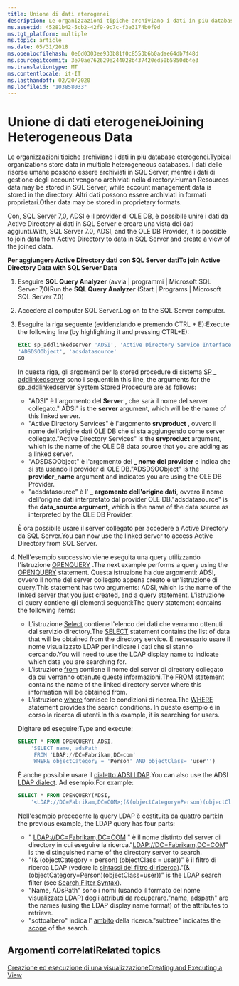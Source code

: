 ```yaml
---
title: Unione di dati eterogenei
description: Le organizzazioni tipiche archiviano i dati in più database eterogenei. I dati delle risorse umane possono essere archiviati in SQL Server, mentre i dati di gestione degli account vengono archiviati nella directory. Altri dati possono essere archiviati in formati proprietari.
ms.assetid: 45281b42-5cb2-42f9-9c7c-f3e3174b0f9d
ms.tgt_platform: multiple
ms.topic: article
ms.date: 05/31/2018
ms.openlocfilehash: 0e6d0303ee933b81f0c8553b6b0adae64db7f48d
ms.sourcegitcommit: 3e70ae762629e244028b437420ed50b5850db4e3
ms.translationtype: MT
ms.contentlocale: it-IT
ms.lasthandoff: 02/20/2020
ms.locfileid: "103858033"
---
```

# <a name="joining-heterogeneous-data"></a><span data-ttu-id="4c57c-105">Unione di dati eterogenei</span><span class="sxs-lookup"><span data-stu-id="4c57c-105">Joining Heterogeneous Data</span></span>

<span data-ttu-id="4c57c-106">Le organizzazioni tipiche archiviano i dati in più database eterogenei.</span><span class="sxs-lookup"><span data-stu-id="4c57c-106">Typical organizations store data in multiple heterogeneous databases.</span></span> <span data-ttu-id="4c57c-107">I dati delle risorse umane possono essere archiviati in SQL Server, mentre i dati di gestione degli account vengono archiviati nella directory.</span><span class="sxs-lookup"><span data-stu-id="4c57c-107">Human Resources data may be stored in SQL Server, while account management data is stored in the directory.</span></span> <span data-ttu-id="4c57c-108">Altri dati possono essere archiviati in formati proprietari.</span><span class="sxs-lookup"><span data-stu-id="4c57c-108">Other data may be stored in proprietary formats.</span></span>

<span data-ttu-id="4c57c-109">Con, SQL Server 7,0, ADSI e il provider di OLE DB, è possibile unire i dati da Active Directory ai dati in SQL Server e creare una vista dei dati aggiunti.</span><span class="sxs-lookup"><span data-stu-id="4c57c-109">With, SQL Server 7.0, ADSI, and the OLE DB Provider, it is possible to join data from Active Directory to data in SQL Server and create a view of the joined data.</span></span>

<span data-ttu-id="4c57c-110">**Per aggiungere Active Directory dati con SQL Server dati**</span><span class="sxs-lookup"><span data-stu-id="4c57c-110">**To join Active Directory Data with SQL Server Data**</span></span>

1.  <span data-ttu-id="4c57c-111">Eseguire **SQL Query Analyzer** (avvia \| programmi \| Microsoft SQL Server 7,0)</span><span class="sxs-lookup"><span data-stu-id="4c57c-111">Run the **SQL Query Analyzer** (Start \| Programs \| Microsoft SQL Server 7.0)</span></span>
2.  <span data-ttu-id="4c57c-112">Accedere al computer SQL Server.</span><span class="sxs-lookup"><span data-stu-id="4c57c-112">Log on to the SQL Server computer.</span></span>
3.  <span data-ttu-id="4c57c-113">Eseguire la riga seguente (evidenziando e premendo CTRL + E):</span><span class="sxs-lookup"><span data-stu-id="4c57c-113">Execute the following line (by highlighting it and pressing CTRL+E):</span></span>

    ```sql
    EXEC sp_addlinkedserver 'ADSI', 'Active Directory Service Interfaces', 
    'ADSDSOObject', 'adsdatasource'
    GO
    ```

    

    <span data-ttu-id="4c57c-114">In questa riga, gli argomenti per la stored procedure di sistema [SP \_ addlinkedserver](https://msdn.microsoft.com/library/Aa259589.aspx) sono i seguenti:</span><span class="sxs-lookup"><span data-stu-id="4c57c-114">In this line, the arguments for the [sp\_addlinkedserver](https://msdn.microsoft.com/library/Aa259589.aspx) System Stored Procedure are as follows:</span></span>

    -   <span data-ttu-id="4c57c-115">"ADSI" è l'argomento del **Server** , che sarà il nome del server collegato.</span><span class="sxs-lookup"><span data-stu-id="4c57c-115">" ADSI" is the **server** argument, which will be the name of this linked server.</span></span>
    -   <span data-ttu-id="4c57c-116">"Active Directory Services" è l'argomento **srvproduct** , ovvero il nome dell'origine dati OLE DB che si sta aggiungendo come server collegato.</span><span class="sxs-lookup"><span data-stu-id="4c57c-116">"Active Directory Services" is the **srvproduct** argument, which is the name of the OLE DB data source that you are adding as a linked server.</span></span>
    -   <span data-ttu-id="4c57c-117">"ADSDSOObject" è l'argomento del **\_ nome del provider** e indica che si sta usando il provider di OLE DB.</span><span class="sxs-lookup"><span data-stu-id="4c57c-117">"ADSDSOObject" is the **provider\_name** argument and indicates you are using the OLE DB Provider.</span></span>
    -   <span data-ttu-id="4c57c-118">"adsdatasource" è l' **\_ argomento dell'origine dati**, ovvero il nome dell'origine dati interpretato dal provider OLE DB.</span><span class="sxs-lookup"><span data-stu-id="4c57c-118">"adsdatasource" is the **data\_source argument**, which is the name of the data source as interpreted by the OLE DB Provider.</span></span>

    <span data-ttu-id="4c57c-119">È ora possibile usare il server collegato per accedere a Active Directory da SQL Server.</span><span class="sxs-lookup"><span data-stu-id="4c57c-119">You can now use the linked server to access Active Directory from SQL Server.</span></span>

4.  <span data-ttu-id="4c57c-120">Nell'esempio successivo viene eseguita una query utilizzando l'istruzione [OPENQUERY](https://msdn.microsoft.com/library/Aa276848.aspx) .</span><span class="sxs-lookup"><span data-stu-id="4c57c-120">The next example performs a query using the [OPENQUERY](https://msdn.microsoft.com/library/Aa276848.aspx) statement.</span></span> <span data-ttu-id="4c57c-121">Questa istruzione ha due argomenti: ADSI, ovvero il nome del server collegato appena creato e un'istruzione di query.</span><span class="sxs-lookup"><span data-stu-id="4c57c-121">This statement has two arguments: ADSI, which is the name of the linked server that you just created, and a query statement.</span></span> <span data-ttu-id="4c57c-122">L'istruzione di query contiene gli elementi seguenti:</span><span class="sxs-lookup"><span data-stu-id="4c57c-122">The query statement contains the following items:</span></span>

    -   <span data-ttu-id="4c57c-123">L'istruzione [Select](https://msdn.microsoft.com/library/Aa259187.aspx) contiene l'elenco dei dati che verranno ottenuti dal servizio directory.</span><span class="sxs-lookup"><span data-stu-id="4c57c-123">The [SELECT](https://msdn.microsoft.com/library/Aa259187.aspx) statement contains the list of data that will be obtained from the directory service.</span></span> <span data-ttu-id="4c57c-124">È necessario usare il nome visualizzato LDAP per indicare i dati che si stanno cercando.</span><span class="sxs-lookup"><span data-stu-id="4c57c-124">You will need to use the LDAP display name to indicate which data you are searching for.</span></span>
    -   <span data-ttu-id="4c57c-125">L'istruzione [from](https://msdn.microsoft.com/library/Aa258869.aspx) contiene il nome del server di directory collegato da cui verranno ottenute queste informazioni.</span><span class="sxs-lookup"><span data-stu-id="4c57c-125">The [FROM](https://msdn.microsoft.com/library/Aa258869.aspx) statement contains the name of the linked directory server where this information will be obtained from.</span></span>
    -   <span data-ttu-id="4c57c-126">L'istruzione [where](https://msdn.microsoft.com/library/Aa260674.aspx) fornisce le condizioni di ricerca.</span><span class="sxs-lookup"><span data-stu-id="4c57c-126">The [WHERE](https://msdn.microsoft.com/library/Aa260674.aspx) statement provides the search conditions.</span></span> <span data-ttu-id="4c57c-127">In questo esempio è in corso la ricerca di utenti.</span><span class="sxs-lookup"><span data-stu-id="4c57c-127">In this example, it is searching for users.</span></span>

    <span data-ttu-id="4c57c-128">Digitare ed eseguire:</span><span class="sxs-lookup"><span data-stu-id="4c57c-128">Type and execute:</span></span>

    ```sql
    SELECT * FROM OPENQUERY( ADSI, 
        'SELECT name, adsPath 
         FROM 'LDAP://DC=Fabrikam,DC=com' 
         WHERE objectCategory = 'Person' AND objectClass= 'user'')
    ```

    

    <span data-ttu-id="4c57c-129">È anche possibile usare il [dialetto ADSI LDAP](ldap-dialect.md).</span><span class="sxs-lookup"><span data-stu-id="4c57c-129">You can also use the ADSI [LDAP dialect](ldap-dialect.md).</span></span> <span data-ttu-id="4c57c-130">Ad esempio:</span><span class="sxs-lookup"><span data-stu-id="4c57c-130">For example:</span></span>

    ```sql
    SELECT * FROM OPENQUERY(ADSI,
        '<LDAP://DC=Fabrikam,DC=COM>;(&(objectCategory=Person)(objectClass=user));name, adspath;subtree')
    ```

    

    <span data-ttu-id="4c57c-131">Nell'esempio precedente la query LDAP è costituita da quattro parti:</span><span class="sxs-lookup"><span data-stu-id="4c57c-131">In the previous example, the LDAP query has four parts:</span></span>

    -   <span data-ttu-id="4c57c-132">" <LDAP://DC=Fabrikam,DC=COM> " è il nome distinto del server di directory in cui eseguire la ricerca.</span><span class="sxs-lookup"><span data-stu-id="4c57c-132">"<LDAP://DC=Fabrikam,DC=COM>" is the distinguished name of the directory server to search.</span></span>
    -   <span data-ttu-id="4c57c-133">"(& (objectCategory = person) (objectClass = user))" è il filtro di ricerca LDAP (vedere la [sintassi del filtro di ricerca](search-filter-syntax.md)).</span><span class="sxs-lookup"><span data-stu-id="4c57c-133">"(&(objectCategory=Person)(objectClass=user))" is the LDAP search filter (see [Search Filter Syntax](search-filter-syntax.md)).</span></span>
    -   <span data-ttu-id="4c57c-134">"Name, ADsPath" sono i nomi (usando il formato del nome visualizzato LDAP) degli attributi da recuperare.</span><span class="sxs-lookup"><span data-stu-id="4c57c-134">"name, adspath" are the names (using the LDAP display name format) of the attributes to retrieve.</span></span>
    -   <span data-ttu-id="4c57c-135">"sottoalbero" indica l' [ambito](scope-of-query.md) della ricerca.</span><span class="sxs-lookup"><span data-stu-id="4c57c-135">"subtree" indicates the [scope](scope-of-query.md) of the search.</span></span>

## <a name="related-topics"></a><span data-ttu-id="4c57c-136">Argomenti correlati</span><span class="sxs-lookup"><span data-stu-id="4c57c-136">Related topics</span></span>

<dl> <dt>

[<span data-ttu-id="4c57c-137">Creazione ed esecuzione di una visualizzazione</span><span class="sxs-lookup"><span data-stu-id="4c57c-137">Creating and Executing a View</span></span>](creating-and-executing-a-view.md)
</dt> </dl>

 

 




